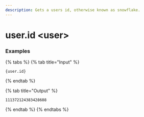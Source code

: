 ```yaml
---
description: Gets a users id, otherwise known as snowflake.
---
```


# user.id <user\>

### Examples

{% tabs %}
{% tab title="Input" %}

```text
{user.id}
```

{% endtab %}

{% tab title="Output" %}

```text
111372124383428608
```

{% endtab %}
{% endtabs %}
